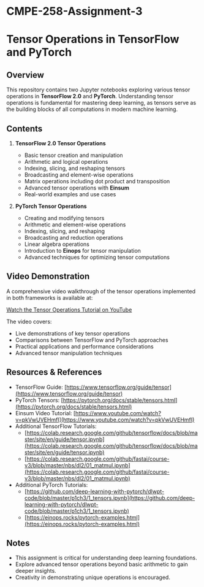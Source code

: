 # CMPE-258-Assignment-3
# Tensor Operations in TensorFlow and PyTorch

## Overview
This repository contains two Jupyter notebooks exploring various tensor operations in **TensorFlow 2.0** and **PyTorch**. Understanding tensor operations is fundamental for mastering deep learning, as tensors serve as the building blocks of all computations in modern machine learning.

## Contents
1. **TensorFlow 2.0 Tensor Operations**
   - Basic tensor creation and manipulation
   - Arithmetic and logical operations
   - Indexing, slicing, and reshaping tensors
   - Broadcasting and element-wise operations
   - Matrix operations including dot product and transposition
   - Advanced tensor operations with **Einsum**
   - Real-world examples and use cases
   
2. **PyTorch Tensor Operations**
   - Creating and modifying tensors
   - Arithmetic and element-wise operations
   - Indexing, slicing, and reshaping
   - Broadcasting and reduction operations
   - Linear algebra operations
   - Introduction to **Einops** for tensor manipulation
   - Advanced techniques for optimizing tensor computations

## Video Demonstration
A comprehensive video walkthrough of the tensor operations implemented in both frameworks is available at:

[Watch the Tensor Operations Tutorial on YouTube](https://youtu.be/S7-uHfZLDcA)

The video covers:
- Live demonstrations of key tensor operations
- Comparisons between TensorFlow and PyTorch approaches
- Practical applications and performance considerations
- Advanced tensor manipulation techniques

## Resources & References
- TensorFlow Guide: [https://www.tensorflow.org/guide/tensor](https://www.tensorflow.org/guide/tensor)
- PyTorch Tensors: [https://pytorch.org/docs/stable/tensors.html](https://pytorch.org/docs/stable/tensors.html)
- Einsum Video Tutorial: [https://www.youtube.com/watch?v=pkVwUVEHmfI](https://www.youtube.com/watch?v=pkVwUVEHmfI)
- Additional TensorFlow Tutorials:
  - [https://colab.research.google.com/github/tensorflow/docs/blob/master/site/en/guide/tensor.ipynb](https://colab.research.google.com/github/tensorflow/docs/blob/master/site/en/guide/tensor.ipynb)
  - [https://colab.research.google.com/github/fastai/course-v3/blob/master/nbs/dl2/01_matmul.ipynb](https://colab.research.google.com/github/fastai/course-v3/blob/master/nbs/dl2/01_matmul.ipynb)
- Additional PyTorch Tutorials:
  - [https://github.com/deep-learning-with-pytorch/dlwpt-code/blob/master/p1ch3/1_tensors.ipynb](https://github.com/deep-learning-with-pytorch/dlwpt-code/blob/master/p1ch3/1_tensors.ipynb)
  - [https://einops.rocks/pytorch-examples.html](https://einops.rocks/pytorch-examples.html)

## Notes
- This assignment is critical for understanding deep learning foundations.
- Explore advanced tensor operations beyond basic arithmetic to gain deeper insights.
- Creativity in demonstrating unique operations is encouraged.
